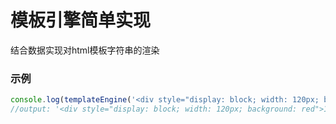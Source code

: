 # 模板引擎简单实现

结合数据实现对html模板字符串的渲染

### 示例
```javascript
console.log(templateEngine('<div style="display: block; width: 120px; background: red">{a},{b.c}</div>',{a:1,b:{c:'<script>alert(1)</script>'}}));
//output: '<div style="display: block; width: 120px; background: red">1,&lt;script&gt;alert(1)&lt;/script&gt;</div>'
```
